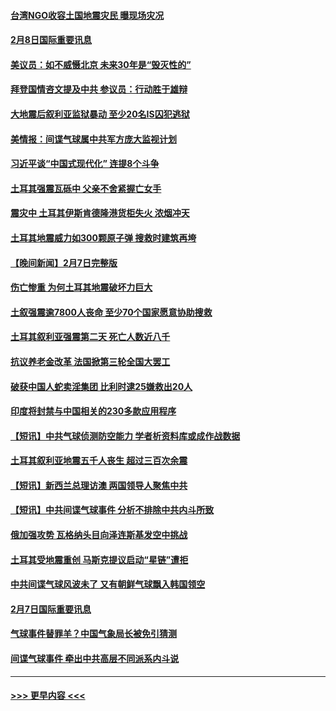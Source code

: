 #### [台湾NGO收容土国地震灾民 曝现场灾况](../pages/prog202/a103645064.md?t=02082144) 
#### [2月8日国际重要讯息](../pages/prog202/a103645059.md?t=02082144) 
#### [美议员：如不威慑北京 未来30年是“毁灭性的”](../pages/prog202/a103645041.md?t=02082144) 
#### [拜登国情咨文提及中共 参议员：行动胜于雄辩](../pages/prog202/a103645028.md?t=02082144) 
#### [大地震后叙利亚监狱暴动 至少20名IS囚犯逃狱](../pages/prog202/a103645036.md?t=02082144) 
#### [美情报：间谍气球属中共军方庞大监视计划](../pages/prog202/a103645018.md?t=02082144) 
#### [习近平谈“中国式现代化” 连提8个斗争](../pages/prog202/a103645012.md?t=02082144) 
#### [土耳其强震瓦砾中 父亲不舍紧握亡女手](../pages/prog202/a103644949.md?t=02082144) 
#### [震灾中 土耳其伊斯肯德隆港货柜失火 浓烟冲天](../pages/prog202/a103644916.md?t=02082144) 
#### [土耳其地震威力如300颗原子弹 搜救时建筑再垮](../pages/prog202/a103644896.md?t=02082144) 
#### [【晚间新闻】2月7日完整版](../pages/prog202/a103644875.md?t=02082144) 
#### [伤亡惨重 为何土耳其地震破坏力巨大](../pages/prog202/a103644741.md?t=02082144) 
#### [土叙强震逾7800人丧命 至少70个国家愿意协助搜救](../pages/prog202/a103644754.md?t=02082144) 
#### [土耳其叙利亚强震第二天 死亡人数近八千](../pages/prog202/a103644743.md?t=02082144) 
#### [抗议养老金改革 法国掀第三轮全国大罢工](../pages/prog202/a103644746.md?t=02082144) 
#### [破获中国人蛇卖淫集团 比利时逮25嫌救出20人](../pages/prog202/a103644734.md?t=02082144) 
#### [印度将封禁与中国相关的230多款应用程序](../pages/prog202/a103644574.md?t=02082144) 
#### [【短讯】中共气球侦测防空能力 学者析资料库或成作战数据](../pages/prog202/a103644582.md?t=02082144) 
#### [土耳其叙利亚地震五千人丧生 超过三百次余震](../pages/prog202/a103644573.md?t=02082144) 
#### [【短讯】新西兰总理访澳 两国领导人聚焦中共](../pages/prog202/a103644575.md?t=02082144) 
#### [【短讯】中共间谍气球事件 分析不排除中共内斗所致](../pages/prog202/a103644559.md?t=02082144) 
#### [俄加强攻势 瓦格纳头目向泽连斯基发空中挑战](../pages/prog202/a103644296.md?t=02082144) 
#### [土耳其受地震重创 马斯克提议启动“星链”遭拒](../pages/prog202/a103644299.md?t=02082144) 
#### [中共间谍气球风波未了 又有朝鲜气球飘入韩国领空](../pages/prog202/a103644293.md?t=02082144) 
#### [2月7日国际重要讯息](../pages/prog202/a103644304.md?t=02082144) 
#### [气球事件替罪羊？中国气象局长被免引猜测](../pages/prog202/a103644266.md?t=02082144) 
#### [间谍气球事件 牵出中共高层不同派系内斗说](../pages/prog202/a103643991.md?t=02082144) 

----
#### [ >>> 更早内容 <<< ](../indexes/prog202-earlier.md)
